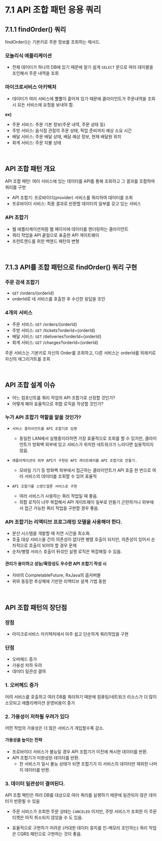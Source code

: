 # 7.1 API 조합 패턴 응용 쿼리

## 7.1.1 findOrder() 쿼리

findOrder()는 기본키로 주문 정보를 조회하는 메서드.

### 모놀리식 애플리케이션

-   전체 데이터가 하나의 DB에 있기 때문에 알기 쉽게 `SELECT` 문으로 여러 테이블을 조인해서 주문 내역을 조회

### 마이크로서비스 아키텍처

-   데이터가 여러 서비스에 뿔뿔이 흩어져 있기 때문에 클라이언트가 주문내역을 조회 시 모든 서비스에 요청을 보내야 함.

<b>ex)</b>

-   주문 서비스: 주문 기본 정보(주문 내역, 주문 상태 등)
-   주방 서비스: 음식점 관점의 주문 상태, 픽업 준비까지 예상 소요 시간
-   배달 서비스: 주문 배달 상태, 배달 예상 정보, 현재 배달원 위치
-   회계 서비스: 주문 지불 상태

<br />

## API 조합 패턴 개요

API 조합 패턴: 여러 서비스에 있는 데이터를 API를 통해 조회하고 그 결과를 조합하여 쿼리를 구현

-   API 조합기: 프로바이더(provider) 서비스를 쿼리하여 데이터를 조회
-   프로바이더 서비스: 최종 결과로 반환할 데이터의 일부를 갖고 있는 서비스

### API 조합기

-   웹 애플리케이션처럼 웹 페이지에 데이터를 렌더링하는 클라이언트
-   쿼리 작업을 API 끝점으로 표출한 API 게이트웨이
-   프런트엔드를 위한 백엔드 패턴의 변형

<br />

## 7.1.3 API를 조합 패턴으로 findOrder() 쿼리 구현

### 주문 검색 조합기

-   `GET` /orders/{orderId}
-   orderId로 네 서비스를 호출한 후 수신한 응답을 조인

### 4개의 서비스

-   주문 서비스: `GET` /orders/{orderId}
-   주방 서비스: `GET` /tickets?orderId={orderId}
-   배달 서비스: `GET` /deliveries?orderId={orderId}
-   회계 서비스: `GET` /charges?orderId={orderId}

주문 서비스는 기본키로 자신의 Order를 조회하고, 다른 서비스는 orderId를 외래키로 자신의 애그리거트를 조회

<br />

## API 조합 설계 이슈

-   어느 컴포넌트를 쿼리 작업의 API 조합기로 선정할 것인가?
-   어떻게 해야 효율적으로 취합 로직을 작성할 것인가?

### 누가 API 조합기 역할을 맡을 것인가?

-   `서비스 클라이언트를 API 조합기로 임명`

    -   동일한 LAN에서 실행중이라하면 가장 효율적으로 조회를 할 수 있지만, 클라이언트가 방화벽 외부에 있고 서비스가 위치한 네트워크가 느리다면 실용적이지 않음.

-   `애플리케이션의 외부 API가 구현된 API 게이트웨이를 API 조합기로 만들기.`

    -   모바일 기기 등 방화벽 외부에서 접근하는 클라이언트가 API 호출 한 번으로 여러 서비스의 데이터를 조회할 수 있어 효율적

-   `API 조합기를 스탠드얼론 서비스로 구현`
    -   여러 서비스가 사용하는 쿼리 작업일 때 좋음.
    -   최합 로직이 너무 복잡해서 API 게이트웨이 일부로 만들기 곤란하거나 외부에서 접근 가능한 쿼리 작업을 구현할 경우 좋음.

### API 조합기는 리액티브 프로그래밍 모델을 사용해야 한다.

-   분산 시스템을 개발할 때 지연 시간을 최소화.
-   호출 대상 서비스들 간의 의존성이 없다면 병렬 호출이 되지만, 의존성이 있어서 순차적으로 호출이 되어야 할 경우 문제
-   순차/병렬 서비스 호출이 뒤섞인 실행 로직은 복잡해질 수 있음.

#### 관리가 용이하고 성능/확장성도 우수한 API 조합기 작성 시

-   자바의 CompletableFuture, RxJava의 옵저버블
-   위와 동등한 추상체에 기반한 리액티브 설계 기법 동원

<br />

## API 조합 패턴의 장단점

### 장점

-   마이크로서비스 아키텍처에서 아주 쉽고 단순하게 쿼리작업을 구현

### 단점

-   오버헤드 증가
-   가용성 저하 우려
-   데이터 일관성 결여

### 1. 오버헤드 증가

어려 서비스를 호출하고 여러 DB를 쿼리하기 때문에 컴퓨팅/네트워크 리소스가 더 많이 소모되고 애플리케이션 운영비용이 증가

### 2. 가용성이 저하될 우려가 있다

어떤 작업의 가용성은 더 많은 서비스가 개입할수록 감소.

#### 가용성을 높이는 전략

-   프로바이더 서비스가 불능일 경우 API 조합기가 이전에 캐시한 데이터를 반환.
-   API 조합기가 미완성된 데이터를 반환.
    -   한 서비스가 일시 불능 상태가 되면 조합기가 이 서비스의 데이터만 제외한 나머지 데이터를 반환.

### 3. 데이터 일관성이 결여된다.

API 조합 패턴은 여러 DB를 대상으로 여러 쿼리를 실행하기 때문에 일관되지 않은 데이터가 반환될 수 있음

-   주문 서비스가 조회한 주문 상태는 `CANCELED` 이지만, 주방 서비스가 조회한 이 주문 티켓은 아직 취소되지 않았을 수 도 있음.

-   효율적으로 구현하기 어려운 (커대한 데이터 뭉치를 인-메모리 조인하는) 쿼리 작업은 CQRS 패턴으로 구현하는 것이 좋음.
